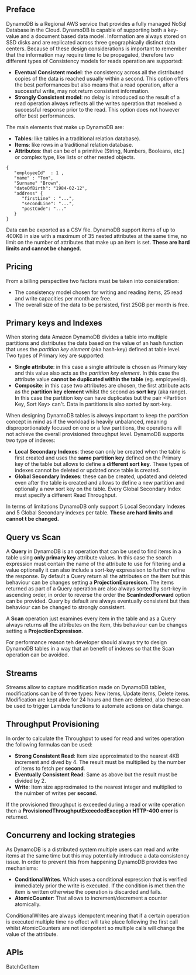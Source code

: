 ## Preface

DynamoDB is a Regional AWS service that provides a fully managed NoSql Database in the Cloud. DynamoDB is capable of supporting both a key-value and a document based data model.
Information are always stored on SSD disks and are replicated across three geographically distinct data centers. Because of these design considerations is important to remember that the information may require time to be propagated, therefore two different types of Consistency models for reads operation are supported:

- **Eventual Consistent model**: the consistency across all the distributed copies of the data is reached usually within a second. This option offers the best performances but also means that a read operation, after a successful write, may not return consistent information.
- **Strongly Consistent model**: no delay is introduced so the result of a read operation always reflects all the writes operation that received a successful response prior to the read. This option does not however offer best performances.

The main elements that make up DynamoDB are:

- **Tables**: like tables in a traditional relation database).
- **Items**: like rows in a traditional relation database.
- **Attributes**: that can be of a primitive (String, Numbers, Booleans, etc.) or complex type, like lists or other nested objects.

```
{
   "employeeId"  : 1 ,
   "name" : "Tom",
   "Surname" "Brown",
   "dateOfBirth": "1984-02-12",
   "address" {
      "firstLine" : "...",
      "secondLine": "...",
      "postCode": "..."
   }
}
```

Data can be exported as a CSV file.
DynamoDB support items of up to 400KB in size with a maximum of 35 nested attributes at the same time, no limit on the number of attributes that make up an item is set. **These are hard limits and cannot be changed.**

## Pricing

From a billing perspective two factors must be taken into consideration:

- The consistency model chosen for writing and reading items, 25 read and write capacities per month are free.
- The overall size of the data to be persisted, first 25GB per month is free.

## Primary keys and Indexes

When storing data Amazon DynamoDB divides a table into multiple partitions and distributes the data based on the value of an hash function that uses the *partition key element* (aka hash-key) defined at table level. Two types of Primary key are supported:

- **Single attribute**: in this case a single attribute is chosen as Primary key and this value also acts as the *partition key element*. In this case the attribute value **cannot be duplicated within the table** (eg. employeeId).
- **Composite**: in this case two attributes are chosen, the first attribute acts as the **partition key element** whilst the second as **sort key** (aka range). In this case the partition key can have duplicates but the pair <Partition Key, Sort Key> can't. Data in partitions is also sorted by sort-key.

When designing DynamoDB tables is always important to keep the *partition* concept in mind as if the workload is heavily unbalanced, meaning disproportionately focused on one or a few partitions, the operations will not achieve the overall provisioned throughput level.
DynamoDB supports two type of indexes:

- **Local Secondary Indexes**: these can only be created when the table is first created and uses the **same partition key** defined on the Primary key of the table but allows to define a **different sort key**. These types of indexes cannot be deleted or updated once table is created.
- **Global Secondary Indexes**: these can be created, updated and deleted even after the table is created and allows to define a new partition and optionally a new sort key on the table. Every Global Secondary Index must specify a different Read Throughput.

In terms of limitations DynamoDB only support 5 Local Secondary Indexes and 5 Global Secondary indexes per table. **These are hard limits and cannot t be changed.**

## Query vs Scan

A **Query** in DynamoDB is an operation that can be used to find items in a table using **only primary key** attribute values. In this case the search expression must contain the name of the attribute to use for filtering and a value optionally it can also include a sort-key expressison to further refine the response. By default a Query return all the attributes on the item but this behaviour can be changes setting a **ProjectionExpresison**.
The items returned as part of a Query operation are also always sorted by sort-key in ascending order, in order to reverse the order the **ScanIndexForward** option can be provided.
Query by default are always eventually consistent but thes behaviour can be changed to strongly consistent.

A **Scan** operation just examines every item in the table and as a Query always returns all the attributes on the item, this behaviour can be changes setting a **ProjectionExpresison**.

For performance reason teh developer should always try to design DynamoDB tables in a way that an benefit of indexes so that the Scan operation can be avoided.

## Streams

Streams allow to capture modification made on DynamoDB tables, modifications can be of three types: New items, Update items, Delete items.
Modification are kept alive for 24 hours and then are deleted, also these can be used to trigger Lambda functions to automate actions on data change.

## Throughput Provisioning

In order to calculate the Throughput to used for read and writes operation the following formulas can be used:

- **Strong Consistent Read**: Item size approximated to the nearest 4KB increment and dived by 4. The result must be multiplied by the number of items to fetch per **second**.
- **Eventually Consistent Read**: Same as above but the result must be divided by 2.
- **Write**: Item size approximated to the nearest integer and multiplied to the nuimber of writes per **second**.

If the provisioned throughput is exceeded during a read or write operation then a **ProvisionedThroughputExceededException HTTP-400 error** is returned.

## Concurreny and locking strategies

As DynamoDB is a distributed system multiple users can read and write items at the same time but this may potentially introduce a data consistency issue.
In order to prevent this from happening DynamoDB provides two mechanisms:

- **ConditionalWrites**. Which uses a conditional expression that is verified immediately prior the write is executed.  If the condition is met then the item is written otherwise the operation is discarded and fails.
- **AtomicCounter**: That allows to increment/decrement a counter atomically.

ConditionalWrites are always idempotent meaning that if a certain operation is executed multiple time no effect will take place following the first call whilst AtomicCounters are not idenpotent so multiple calls will change the value of the attribute.

## APIs

BatchGetItem










